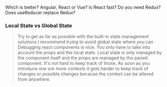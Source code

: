 Which is better?
Angular, React or Vue?
Is React fast?
Do you need Redux?
Does useReducer replace Redux?

### Local State vs Global State

> Try to get as far as possible with the built-in state management solutions
> I recommend trying to avoid global state where you can
> Debugging react components is nice. You only have to take into account the props and the local state. Local state is only managed by the component itself and the props are managed by the parent component. It's not hard to keep track of those. As soon as you introduce one ore more contexts it gets harder to keep track of changes or possible changes because the context can be altered from anywhere.
